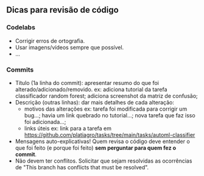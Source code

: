 ## Dicas para revisão de código

### Codelabs
- Corrigir erros de ortografia.
- Usar imagens/vídeos sempre que possível.
- ...

### Commits
- Título (1a linha do commit): apresentar resumo do que foi alterado/adicionado/removido.
  ex: adiciona tutorial da tarefa classificador random forest; adiciona screenshot da matriz de confusão;
- Descrição (outras linhas): dar mais detalhes de cada alteração:
  - motivos das alterações
    ex: tarefa foi modificada para corrigir um bug...; havia um link quebrado no tutorial...; nova tarefa que faz isso foi adicionada...;
  - links úteis
    ex: link para a tarefa em https://github.com/platiagro/tasks/tree/main/tasks/automl-classifier
- Mensagens auto-explicativas! Quem revisa o código deve entender o que foi feito (e porque foi feito) **sem perguntar para quem fez o commit**.
- Não devem ter conflitos. Solicitar que sejam resolvidas as ocorrências de "This branch has conflicts that must be resolved".
